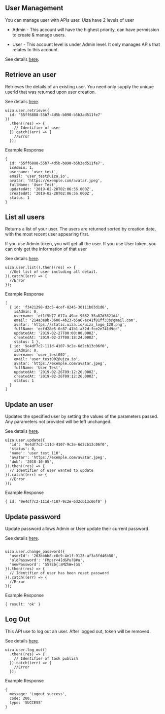 ## User Management
You can manage user with APIs user. Uiza have 2 levels of user

- Admin - This account will have the highest priority, can have permission to create & manage users.

- User - This account level is under Admin level. It only manages APIs that relates to this account.

See details [here](https://docs.uiza.io/#user-management).

## Retrieve an user
Retrieves the details of an existing user. You need only supply the unique userId that was returned upon user creation.

See details [here](https://docs.uiza.io/#retrieve-an-user).

```node
uiza.user.retrieve({
  id: '55ff6888-55b7-4d5b-b090-b5b3ad511fe7'
})
  .then((res) => {
    // Identifier of user
  }).catch((err) => {
    //Error
  });
```

Example Response

```node
{ 
  id: '55ff6888-55b7-4d5b-b090-b5b3ad511fe7',
  isAdmin: 1,
  username: 'user_test',
  email: 'user_test@uiza.io',
  avatar: 'https://exemple.com/avatar.jpeg',
  fullName: 'User Test',
  updatedAt: '2019-02-28T02:06:56.000Z',
  createdAt: '2019-02-28T02:06:56.000Z',
  status: 1
}
```

## List all users
Returns a list of your user. The users are returned sorted by creation date, with the most recent user appearing first.

If you use Admin token, you will get all the user. If you use User token, you can only get the information of that user

See details [here](https://docs.uiza.io/#list-all-users).


```node
uiza.user.list().then((res) => {
  //Get list of user including all detail.
}).catch((err) => {
  //Error
});
```

Example Response
```node
[
  { id: 'f3421298-d2c5-4cef-8245-30111b03d1d6',
    isAdmin: 0,
    username: 'ef1f5b77-617a-49ac-9562-35a87d3821d4',
    email: '214a3e8b-3600-4b23-b5a6-ec41f81ff33b@gmail.com',
    avatar: 'https://static.uiza.io/uiza_logo_128.png',
    fullName: 'ecfd28e5-0c87-41b1-a32d-fce2e741d9cd',
    updatedAt: '2019-02-27T00:00:00.000Z',
    createdAt: '2019-02-27T08:18:24.000Z',
    status: 1 },
  { id: '9e4df7c2-111d-4107-9c2e-6d2cb13c06f0',
    isAdmin: 0,
    username: 'user_test002',
    email: 'user_test002@uiza.io',
    avatar: 'https://exemple.com/avatar.jpeg',
    fullName: 'User Test',
    updatedAt: '2019-02-26T09:12:26.000Z',
    createdAt: '2019-02-26T09:12:26.000Z',
    status: 1
  }
]
```

## Update an user
Updates the specified user by setting the values of the parameters passed. Any parameters not provided will be left unchanged.

See details [here](https://docs.uiza.io/#update-an-user).


```node
uiza.user.update({
  'id': '9e4df7c2-111d-4107-9c2e-6d2cb13c06f0',
  'status': 0,
  'name': 'user_test_110',
  'avatar': 'https://exemple.com/avatar.jpeg',
  'dob': '2018-10-05',
}).then((res) => {
  // Identifier of user wanted to update
}).catch((err) => {
  //Error
});
```

Example Response

```node
{ id: '9e4df7c2-111d-4107-9c2e-6d2cb13c06f0' }
```

## Update password
Update password allows Admin or User update their current password.

See details [here](https://docs.uiza.io/#update-password).

```node

uiza.user.change_password({
  'userId': '263bbbb8-c0c9-4e1f-9123-af3a3fd46b80',
  'oldPassword': 'FMpsr<4[dGPu?B#u',
  'newPassword': 'S57Eb{:aMZhW=)G$'
}).then((res) => {
  // Identifier of user has been reset password
}).catch((err) => {
  //Error
});
```

Example Response
```node
{ result: 'ok' }
```

## Log Out
This API use to log out an user. After logged out, token will be removed.

See details [here](https://docs.uiza.io/#log-out).

```node
uiza.user.log_out()
  .then((res) => {
    // Identifier of task publish
  }).catch((err) => {
    //Error
  });
```

Example Response

```node
{
  message: 'Logout success',
  code: 200,
  type: 'SUCCESS'
}
```
